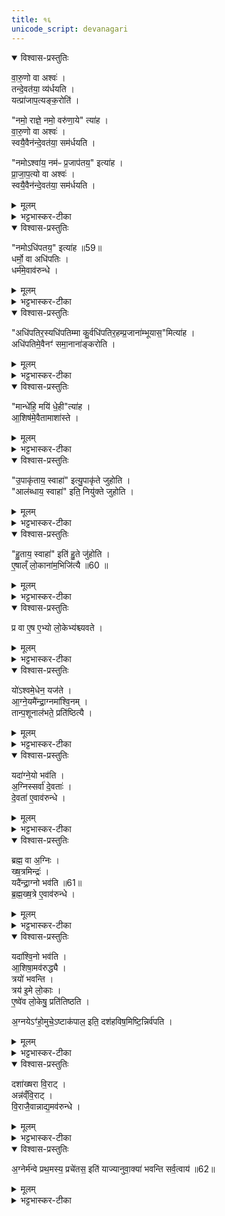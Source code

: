 ```yaml
---
title: १६
unicode_script: devanagari
---
```


<details open><summary>विश्वास-प्रस्तुतिः</summary>

वा॒रु॒णो वा अश्वः॑ ।  
तन्दे॒वत॑या॒ व्य॑र्धयति ।  
यत्प्रा॑जाप॒त्यङ्क॒रोति॑ ।   

"नमो॒ राज्ञे॒ नमो॒ वरु॑णा॒ये" त्या॑ह ।   
वा॒रु॒णो वा अश्वः॑ ।  
स्वयै॒वैन॑न्दे॒वत॑या॒ सम॑र्धयति ।  

"नमोऽश्वा॑य॒ नम॑ᳶ प्र॒जाप॑तय॒" इत्या॑ह ।  
प्रा॒जा॒प॒त्यो वा अश्वः॑ ।  
स्वयै॒वैन॑न्दे॒वत॑या॒ सम॑र्धयति ।  
</details>

<details><summary>मूलम्</summary>

वा॒रु॒णो वा अश्वः॑ ।  
तन्दे॒वत॑या॒ व्य॑र्धयति ।  
यत्प्रा॑जाप॒त्यङ्क॒रोति॑ ।   

"नमो॒ राज्ञे॒ नमो॒ वरु॑णा॒ये" त्या॑ह ।   
वा॒रु॒णो वा अश्वः॑ ।  
स्वयै॒वैन॑न्दे॒वत॑या॒ सम॑र्धयति ।  

"नमोऽश्वा॑य॒ नम॑ᳶ प्र॒जाप॑तय॒" इत्या॑ह ।  
प्रा॒जा॒प॒त्यो वा अश्वः॑ ।  
स्वयै॒वैन॑न्दे॒वत॑या॒ सम॑र्धयति ।  
</details>

<details><summary>भट्टभास्कर-टीका</summary>

1वारुणो वा इत्यादि ॥ अप्सुयोनित्वाद्वारुणः । स यदि प्राजापत्यस्स्यात् स्वया देवतया तं व्यर्धयेत् वियोजयेत् । वारुण्या आहुत्या निजदेवतासमृद्धिः । प्राजापत्यया चात्मीयदेवतासमृद्धिः, अश्वस्य प्रजापत्यक्षिपरिणामत्वेन प्राजापत्यत्वात् ॥
</details>

<details open><summary>विश्वास-प्रस्तुतिः</summary>

"नमोऽधि॑पतय॒" इत्या॑ह ॥59॥  
धर्मो॒ वा अधि॑पतिः ।   
धर्म॑मे॒वाव॑रुन्धे ।   
</details>

<details><summary>मूलम्</summary>

"नमोऽधि॑पतय॒" इत्या॑ह ॥59॥  
धर्मो॒ वा अधि॑पतिः ।   
धर्म॑मे॒वाव॑रुन्धे ।   
</details>

<details><summary>भट्टभास्कर-टीका</summary>

2धर्मो वा इति ॥ अधिकं पाता धर्म एवेति ।   
</details>

<details open><summary>विश्वास-प्रस्तुतिः</summary>

"अधि॑पतिर॒स्यधि॑पतिम्मा कु॒र्वधि॑पतिर॒हम्प्र॒जाना॑म्भूयास॒"मित्या॑ह ।   
अधि॑पतिमे॒वैनꣳ॑ समा॒नाना॑ङ्करोति ।   
</details>

<details><summary>मूलम्</summary>

"अधि॑पतिर॒स्यधि॑पतिम्मा कु॒र्वधि॑पतिर॒हम्प्र॒जाना॑म्भूयास॒"मित्या॑ह ।   
अधि॑पतिमे॒वैनꣳ॑ समा॒नाना॑ङ्करोति ।   
</details>

<details><summary>भट्टभास्कर-टीका</summary>

अधिपतिरसीत्यादि । गतम् ।   
</details>

<details open><summary>विश्वास-प्रस्तुतिः</summary>

"मान्धे॑हि॒ मयि॑ धे॒ही"त्या॑ह ।   
आ॒शिष॑मे॒वैतामाशा॑स्ते ।   
</details>

<details><summary>मूलम्</summary>

"मान्धे॑हि॒ मयि॑ धे॒ही"त्या॑ह ।   
आ॒शिष॑मे॒वैतामाशा॑स्ते ।   
</details>

<details><summary>भट्टभास्कर-टीका</summary>

आशिषमिति । यथाशासनं संपद्यत एवेति यावत् ।   
</details>

<details open><summary>विश्वास-प्रस्तुतिः</summary>

"उ॒पाकृ॑ताय॒ स्वाहा॑" इत्यु॒पाकृ॑ते जुहोति ।   
"आल॑ब्धाय॒ स्वाहा॑" इति॒ नियु॑क्ते जुहोति ।   
</details>

<details><summary>मूलम्</summary>

"उ॒पाकृ॑ताय॒ स्वाहा॑" इत्यु॒पाकृ॑ते जुहोति ।   
"आल॑ब्धाय॒ स्वाहा॑" इति॒ नियु॑क्ते जुहोति ।   
</details>

<details><summary>भट्टभास्कर-टीका</summary>

उपाकृत इति । देवतायै संकल्पितेऽश्वे जुहोति ।   
नियुक्ते यूपे बद्धे ।   
</details>

<details open><summary>विश्वास-प्रस्तुतिः</summary>

"हु॒ताय॒ स्वाहा॑" इति॑ हु॒ते जु॑होति ।   
ए॒षाल्ँ लो॒काना॑म॒भिजि॑त्यै ॥60 ॥  
</details>

<details><summary>मूलम्</summary>

"हु॒ताय॒ स्वाहा॑" इति॑ हु॒ते जु॑होति ।   
ए॒षाल्ँ लो॒काना॑म॒भिजि॑त्यै ॥60 ॥  
</details>

<details><summary>भट्टभास्कर-टीका</summary>

हुते अग्नौ । इष्टिहोमत्रयेण लोकत्रयलाभः ॥
</details>

<details open><summary>विश्वास-प्रस्तुतिः</summary>

प्र वा ए॒ष ए॒भ्यो लो॒केभ्य॑श्च्यवते ।   
</details>

<details><summary>मूलम्</summary>

प्र वा ए॒ष ए॒भ्यो लो॒केभ्य॑श्च्यवते ।   
</details>

<details><summary>भट्टभास्कर-टीका</summary>

3प्र वा एष इत्यादि ॥ क्षीण कर्मतया लोकाधारभोगादृष्टाभावादेभिर्लोकैः बद्धो न स्यात् ।   
</details>

<details open><summary>विश्वास-प्रस्तुतिः</summary>

यो॑ऽश्वमे॒धेन॒ यज॑ते ।   
आ॒ग्ने॒यमै॑न्द्रा॒ग्नमा॑श्वि॒नम् ।   
तान्प॒शूनाल॑भते॒ प्रति॑ष्ठित्यै ।   
</details>

<details><summary>मूलम्</summary>

यो॑ऽश्वमे॒धेन॒ यज॑ते ।   
आ॒ग्ने॒यमै॑न्द्रा॒ग्नमा॑श्वि॒नम् ।   
तान्प॒शूनाल॑भते॒ प्रति॑ष्ठित्यै ।   
</details>

<details><summary>भट्टभास्कर-टीका</summary>

आग्नेयमित्यादि । पात्नीवते कर्मणि आग्नेयादिपशुत्रयालम्भात् प्रतिष्ठितो भवति ।   
</details>

<details open><summary>विश्वास-प्रस्तुतिः</summary>

यदा॑ग्ने॒यो भव॑ति ।  
अ॒ग्निस्सर्वा॑ दे॒वताः॑ ।  
दे॒वता॑ ए॒वाव॑रुन्धे ।  
</details>

<details><summary>मूलम्</summary>

यदा॑ग्ने॒यो भव॑ति ।  
अ॒ग्निस्सर्वा॑ दे॒वताः॑ ।  
दे॒वता॑ ए॒वाव॑रुन्धे ।  
</details>

<details><summary>भट्टभास्कर-टीका</summary>

यदित्यादि । गतम् । अग्नीन्द्राभ्यां सह जातत्वात्ताच्छब्द्यम् ।   
</details>

<details open><summary>विश्वास-प्रस्तुतिः</summary>

ब्रह्म॒ वा अ॒ग्निः ।  
ख्ष॒त्रमिन्द्रः॑ ।  
यदै॑न्द्रा॒ग्नो भव॑ति ॥61॥  
ब्र॒ह्म॒ख्ष॒त्रे ए॒वाव॑रुन्धे ।  
</details>

<details><summary>मूलम्</summary>

ब्रह्म॒ वा अ॒ग्निः ।  
ख्ष॒त्रमिन्द्रः॑ ।  
यदै॑न्द्रा॒ग्नो भव॑ति ॥61॥  
ब्र॒ह्म॒ख्ष॒त्रे ए॒वाव॑रुन्धे ।  
</details>

<details><summary>भट्टभास्कर-टीका</summary>

ब्रह्मक्षत्रे वशीकरोति । आश्विनेनेष्टलाभः । अनिष्टोपशमनस्य तदधीनत्वात् देवतानां त्रित्वात्त्रिलोके प्रतिष्ठितो भवति ॥
</details>

<details open><summary>विश्वास-प्रस्तुतिः</summary>

यदा॑श्वि॒नो भव॑ति ।  
आ॒शिषा॒मव॑रुद्ध्यै ।  
त्रयो॑ भवन्ति ।  
त्रय॑ इ॒मे लो॒काः ।  
ए॒ष्वे॑व लो॒केषु॒ प्रति॑तिष्ठति ।   

अ॒ग्नयेऽꣳ॑हो॒मुचे॒ऽष्टाक॑पाल॒ इति॒ दश॑हविष॒मिष्टि॒न्निर्व॑पति ।   
</details>

<details><summary>मूलम्</summary>

यदा॑श्वि॒नो भव॑ति ।  
आ॒शिषा॒मव॑रुद्ध्यै ।  
त्रयो॑ भवन्ति ।  
त्रय॑ इ॒मे लो॒काः ।  
ए॒ष्वे॑व लो॒केषु॒ प्रति॑तिष्ठति ।   

अ॒ग्नयेऽꣳ॑हो॒मुचे॒ऽष्टाक॑पाल॒ इति॒ दश॑हविष॒मिष्टि॒न्निर्व॑पति ।   
</details>

<details><summary>भट्टभास्कर-टीका</summary>

4अग्नयेंऽहोमुच इत्यादि ॥ तेषां आग्नेयादीनां पशुपुरोडाशप्रचरणानन्तरं एतां दशहविषं मृगारेष्टिमनुनिर्वपति ।   
</details>

<details open><summary>विश्वास-प्रस्तुतिः</summary>

दशा॑ख्षरा वि॒राट् ।   
अन्न॑व्ँवि॒राट् ।   
वि॒राजै॒वान्नाद्य॒मव॑रुन्धे ।   
</details>

<details><summary>मूलम्</summary>

दशा॑ख्षरा वि॒राट् ।   
अन्न॑व्ँवि॒राट् ।   
वि॒राजै॒वान्नाद्य॒मव॑रुन्धे ।   
</details>

<details><summary>भट्टभास्कर-टीका</summary>

दशाक्षरेत्यादि । गतम् ॥
</details>

<details open><summary>विश्वास-प्रस्तुतिः</summary>

अ॒ग्नेर्म॑न्वे प्रथ॒मस्य॒ प्रचे॑तस॒ इति॑ याज्यानुवा॒क्या॑ भवन्ति सर्व॒त्वाय॑ ॥62॥  
</details>

<details><summary>मूलम्</summary>

अ॒ग्नेर्म॑न्वे प्रथ॒मस्य॒ प्रचे॑तस॒ इति॑ याज्यानुवा॒क्या॑ भवन्ति सर्व॒त्वाय॑ ॥62॥  
</details>

<details><summary>भट्टभास्कर-टीका</summary>

5अग्नेर्मन्वे इत्येतास्तेषां हविषां याज्यानुवाक्याः स्विष्टकृतोन्त्ये सर्वत्वाय सर्वदेवताराधनेनाभिमतार्थसाकल्याय तद्भवति सर्वदेवतागुणकीर्तनत्वादासाम् । यद्वा - प्राकृतपरित्यागेन स्विष्टकृत्सहितानां हविषामत्रैव याज्यानुवाक्याम्नानं अभिमतानां पौष्कल्याय भवति ॥


इति तृतीये नवमे षोडशोऽनुवाकः ॥  

</details>

